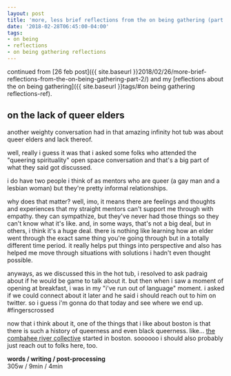 ```yaml
---
layout: post
title: 'more, less brief reflections from the on being gathering (part 3)'
date: '2018-02-28T06:45:00-04:00'
tags:
- on being
- reflections
- on being gathering reflections
--- 
```


continued from [26 feb post]({{ site.baseurl }}2018/02/26/more-brief-reflections-from-the-on-being-gathering-part-2/) and my [reflections about the on being gathering]({{ site.baseurl }}tags/#on being gathering reflections-ref).

## on the lack of queer elders

another weighty conversation had in that amazing infinity hot tub was about queer elders and lack thereof. 

well, really i guess it was that i asked some folks who attended the "queering spirituality" open space conversation and that's a big part of what they said got discussed. 

i do have two people i think of as mentors who are queer (a gay man and a lesbian woman) but they're pretty informal relationships. 

why does that matter? well, imo, it means there are feelings and thoughts and experiences that my straight mentors can't support me through with empathy. they can sympathize, but they've never had those things so they can't know what it's like. and, in some ways, that's not a big deal, but in others, i think it's a huge deal. there is nothing like learning how an elder went through the exact same thing you're going through but in a totally different time period. it really helps put things into perspective and also has helped me move through situations with solutions i hadn't even thought possible. 

anyways, as we discussed this in the hot tub, i resolved to ask padraig about if he would be game to talk about it. but then when i saw a moment of opening at breakfast, i was in my "i've run out of language" moment. i asked if we could connect about it later and he said i should reach out to him on twitter. so i guess i'm gonna do that today and see where we end up. #fingerscrossed

now that i think about it, one of the things that i like about boston is that there is such a history of queerness and even black queerness. like... [the combahee river collective](https://en.wikipedia.org/wiki/Combahee_River_Collective) started in boston. soooooo i should also probably just reach out to folks here, too. 

<!-- hyperlink bank -->


<!-- &#042; = asterisk -->
<!-- &#039; = single quote '-->

**words / writing / post-processing**  
305w / 9min / 4min